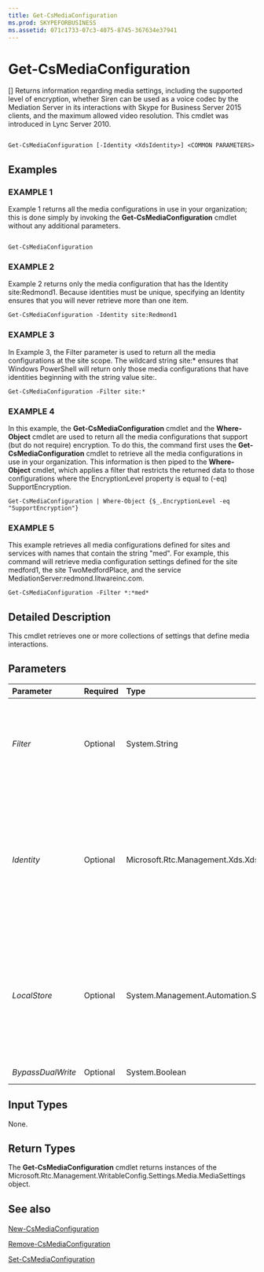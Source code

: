 ```yaml
---
title: Get-CsMediaConfiguration
ms.prod: SKYPEFORBUSINESS
ms.assetid: 071c1733-07c3-4075-8745-367634e37941
---
```



# Get-CsMediaConfiguration
[]
Returns information regarding media settings, including the supported level of encryption, whether Siren can be used as a voice codec by the Mediation Server in its interactions with Skype for Business Server 2015 clients, and the maximum allowed video resolution. This cmdlet was introduced in Lync Server 2010.
  
    
    


```

Get-CsMediaConfiguration [-Identity <XdsIdentity>] <COMMON PARAMETERS>

```


## Examples


  
    
    

### EXAMPLE 1

Example 1 returns all the media configurations in use in your organization; this is done simply by invoking the **Get-CsMediaConfiguration** cmdlet without any additional parameters.
  
    
    

```

Get-CsMediaConfiguration
```


### EXAMPLE 2

Example 2 returns only the media configuration that has the Identity site:Redmond1. Because identities must be unique, specifying an Identity ensures that you will never retrieve more than one item.
  
    
    

```
Get-CsMediaConfiguration -Identity site:Redmond1
```


### EXAMPLE 3

In Example 3, the Filter parameter is used to return all the media configurations at the site scope. The wildcard string site:* ensures that Windows PowerShell will return only those media configurations that have identities beginning with the string value site:.
  
    
    

```
Get-CsMediaConfiguration -Filter site:*
```


### EXAMPLE 4

In this example, the **Get-CsMediaConfiguration** cmdlet and the **Where-Object** cmdlet are used to return all the media configurations that support (but do not require) encryption. To do this, the command first uses the **Get-CsMediaConfiguration** cmdlet to retrieve all the media configurations in use in your organization. This information is then piped to the **Where-Object** cmdlet, which applies a filter that restricts the returned data to those configurations where the EncryptionLevel property is equal to (-eq) SupportEncryption.
  
    
    

```
Get-CsMediaConfiguration | Where-Object {$_.EncryptionLevel -eq "SupportEncryption"}
```


### EXAMPLE 5

This example retrieves all media configurations defined for sites and services with names that contain the string "med". For example, this command will retrieve media configuration settings defined for the site medford1, the site TwoMedfordPlace, and the service MediationServer:redmond.litwareinc.com.
  
    
    

```
Get-CsMediaConfiguration -Filter *:*med*
```


## Detailed Description

This cmdlet retrieves one or more collections of settings that define media interactions.
  
    
    

## Parameters



|**Parameter**|**Required**|**Type**|**Description**|
|:-----|:-----|:-----|:-----|
| _Filter_ <br/> |Optional  <br/> |System.String  <br/> |This parameter filters the results of the Get operation based on the wildcard value passed to this parameter.  <br/> |
| _Identity_ <br/> |Optional  <br/> |Microsoft.Rtc.Management.Xds.XdsIdentity  <br/> |The unique identifier of the media configuration you want to retrieve. This identifier specifies the scope at which this configuration is applied (global, site, or service).  <br/> |
| _LocalStore_ <br/> |Optional  <br/> |System.Management.Automation.SwitchParameter  <br/> |Retrieves the media configuration information from the local replica of the Central Management store, rather than from the Central Management store itself.  <br/> |
| _BypassDualWrite_ <br/> |Optional  <br/> |System.Boolean  <br/> |PARAMVALUE: $true | $false  <br/> |
   

## Input Types

None.
  
    
    

## Return Types

The **Get-CsMediaConfiguration** cmdlet returns instances of the Microsoft.Rtc.Management.WritableConfig.Settings.Media.MediaSettings object.
  
    
    

## See also


#### 


  
    
    
 [New-CsMediaConfiguration](new-csmediaconfiguration.md)
  
    
    
 [Remove-CsMediaConfiguration](remove-csmediaconfiguration.md)
  
    
    
 [Set-CsMediaConfiguration](set-csmediaconfiguration.md)
